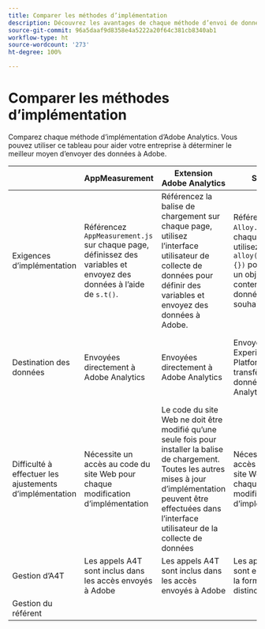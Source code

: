 ```yaml
---
title: Comparer les méthodes d’implémentation
description: Découvrez les avantages de chaque méthode d’envoi de données à Adobe Analytics.
source-git-commit: 96a5daaf9d8358e4a5222a20f64c381cb8340ab1
workflow-type: ht
source-wordcount: '273'
ht-degree: 100%

---
```


# Comparer les méthodes d’implémentation

Comparez chaque méthode d’implémentation d’Adobe Analytics. Vous pouvez utiliser ce tableau pour aider votre entreprise à déterminer le meilleur moyen d’envoyer des données à Adobe.

|  | AppMeasurement | Extension Adobe Analytics | SDK Web | Extension SDK Web |
| --- | --- | --- | --- | --- |
| Exigences d’implémentation | Référencez `AppMeasurement.js` sur chaque page, définissez des variables et envoyez des données à l’aide de `s.t()`. | Référencez la balise de chargement sur chaque page, utilisez l’interface utilisateur de collecte de données pour définir des variables et envoyez des données à Adobe. | Référencez `Alloy.js` sur chaque page, utilisez `alloy("sendEvent",{})` pour envoyer un objet JSON contenant les données souhaitées. | Référencez la balise de chargement sur chaque page, utilisez l’interface utilisateur de collecte de données pour établir l’objet JSON afin d’envoyer des données. |
| Destination des données | Envoyées directement à Adobe Analytics | Envoyées directement à Adobe Analytics | Envoyées à Adobe Experience Platform Edge, qui transfère les données à Adobe Analytics | Envoyées à Adobe Experience Platform Edge, qui transfère les données à Adobe Analytics |
| Difficulté à effectuer les ajustements d’implémentation | Nécessite un accès au code du site Web pour chaque modification d’implémentation | Le code du site Web ne doit être modifié qu’une seule fois pour installer la balise de chargement. Toutes les autres mises à jour d’implémentation peuvent être effectuées dans l’interface utilisateur de la collecte de données | Nécessite un accès au code du site Web pour chaque modification d’implémentation | Le code du site Web ne doit être modifié qu’une seule fois pour installer la balise de chargement. Toutes les autres mises à jour d’implémentation peuvent être effectuées dans l’interface utilisateur de la collecte de données |
| Gestion d’A4T | Les appels A4T sont inclus dans les accès envoyés à Adobe | Les appels A4T sont inclus dans les accès envoyés à Adobe | Les appels A4T sont envoyés sous la forme d’accès distincts | Les appels A4T sont envoyés sous la forme d’accès distincts |
| Gestion du référent |